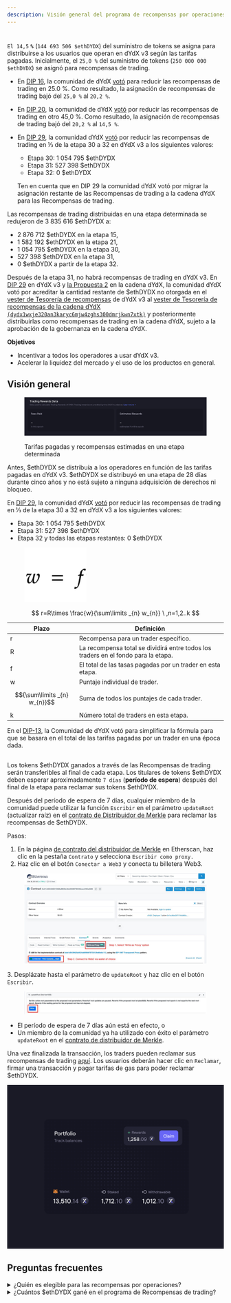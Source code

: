 ```yaml
---
description: Visión general del programa de recompensas por operaciones.
---
```


#

`El 14,5` **`%`** (`144 693 506 $ethDYDX`) del suministro de tokens se asigna para distribuirse a los usuarios que operan en dYdX v3 según las tarifas pagadas. Inicialmente, el `25,0 %` del suministro de tokens (`250 000 000 $ethDYDX`) se asignó para recompensas de trading.

* En [DIP 16](https://github.com/dydxfoundation/dip/blob/master/content/dips/DIP-16.md), la comunidad de dYdX [votó](https://dydx.community/dashboard/proposal/8) para reducir las recompensas de trading en 25.0 %. Como resultado, la asignación de recompensas de trading bajó del `25,0 %` al `20,2 %`.
* En [DIP 20](https://dydx.community/dashboard/proposal/11), la comunidad de dYdX [votó](https://dydx.community/dashboard/proposal/11) por reducir las recompensas de trading en otro 45,0 %. Como resultado, la asignación de recompensas de trading bajó del `20,2 %` al `14,5 %`.
*   En [DIP 29](https://dydx.community/dashboard/proposal/16), la comunidad dYdX [votó](https://dydx.community/dashboard/proposal/16) por reducir las recompensas de trading en ⅓ de la etapa 30 a 32 en dYdX v3 a los siguientes valores:

    * Etapa 30: 1 054 795 $ethDYDX
    * Etapa 31: 527 398 $ethDYDX
    * Etapa 32: 0 $ethDYDX

    Ten en cuenta que en DIP 29 la comunidad dYdX votó por migrar la asignación restante de las Recompensas de trading a la cadena dYdX para las Recompensas de trading.

Las recompensas de trading distribuidas en una etapa determinada se redujeron de 3 835 616 $ethDYDX a:

* 2 876 712 $ethDYDX en la etapa 15,
* 1 582 192 $ethDYDX en la etapa 21,
* 1 054 795 $ethDYDX en la etapa 30,
* 527 398 $ethDYDX en la etapa 31,
* 0 $ethDYDX a partir de la etapa 32.

Después de la etapa 31, no habrá recompensas de trading en dYdX v3. En [DIP 29](https://dydx.community/dashboard/proposal/16) en dYdX v3 y [la Propuesta 2](https://www.mintscan.io/dydx/proposals/2) en la cadena dYdX, la comunidad dYdX votó por acreditar la cantidad restante de $ethDYDX no otorgada en el [vester de Tesorería de recompensas](https://etherscan.io/address/0xb9431e19b29b952d9358025f680077c3fd37292f) de dYdX v3 al [vester de Tesorería de recompensas de la cadena dYdX `(dydx1wxje320an3karyc6mjw4zghs300dmrjkwn7xtk)`](https://www.mintscan.io/dydx/address/dydx1wxje320an3karyc6mjw4zghs300dmrjkwn7xtk) y posteriormente distribuirlas como recompensas de trading en la cadena dYdX, sujeto a la aprobación de la gobernanza en la cadena dYdX.

**Objetivos**

* Incentivar a todos los operadores a usar dYdX v3.
* Acelerar la liquidez del mercado y el uso de los productos en general.

## **Visión general**

<figure><img src="../.gitbook/assets/1-fees-paid-estimated-rewards.png" alt=""><figcaption><p>Tarifas pagadas y recompensas estimadas en una etapa determinada</p></figcaption></figure>

Antes, $ethDYDX se distribuía a los operadores en función de las tarifas pagadas en dYdX v3. $ethDYDX se distribuyó en una etapa de 28 días durante cinco años y no está sujeto a ninguna adquisición de derechos ni bloqueo.

En [DIP 29](https://dydx.community/dashboard/proposal/16), la comunidad dYdX [votó](https://dydx.community/dashboard/proposal/16) por reducir las recompensas de trading en ⅓ de la etapa 30 a 32 en dYdX v3 a los siguientes valores:

* Etapa 30: 1 054 795 $ethDYDX
* Etapa 31: 527 398 $ethDYDX
* Etapa 32 y todas las etapas restantes: 0 $ethDYDX



<figure><img src="../.gitbook/assets/1-trading-rewards-formula-new.png" alt=""><figcaption></figcaption></figure>

$$ r=R\times \frac{w}{\sum\limits _{n} w_{n}} \ ,n=1,2..k $$

| Plazo | Definición |
| ---------------------------- | ----------------------------------------------------------------------- |
| r | Recompensa para un trader específico. |
| R | La recompensa total se dividirá entre todos los traders en el fondo para la etapa. |
| f | El total de las tasas pagadas por un trader en esta etapa. |
| w | Puntaje individual de trader. |
| $${\sum\limits _{n} w_{n}}$$ | Suma de todos los puntajes de cada trader. |
| k | Número total de traders en esta etapa. |

En el [DIP-13](https://github.com/dydxfoundation/dip/blob/master/content/dips/DIP-13.md), la Comunidad de dYdX votó para simplificar la fórmula para que se basara en el total de las tarifas pagadas por un trader en una época dada.

##

Los tokens $ethDYDX ganados a través de las Recompensas de trading serán transferibles al final de cada etapa. Los titulares de tokens $ethDYDX deben esperar aproximadamente `7 días` (**período de espera**) después del final de la etapa para reclamar sus tokens $ethDYDX.

Después del período de espera de 7 días, cualquier miembro de la comunidad puede utilizar la función `Escribir` en el parámetro `updateRoot` (actualizar raíz) en el [contrato de Distribuidor de Merkle](https://etherscan.io/address/0x01d3348601968ab85b4bb028979006eac235a588#writeProxyContract) para reclamar las recompensas de $ethDYDX.

Pasos:

1. En la página [de contrato del distribuidor de Merkle](https://etherscan.io/address/0x01d3348601968ab85b4bb028979006eac235a588#writeProxyContract) en Etherscan, haz clic en la pestaña `Contrato` y selecciona `Escribir como proxy.`
2. Haz clic en el botón `Conectar a Web3` y conecta tu billetera Web3.

<figure><img src="../.gitbook/assets/merkle-distributor-contract.jpeg" alt=""><figcaption></figcaption></figure>

3\. Desplázate hasta el parámetro de `updateRoot` y haz clic en el botón `Escribir`.

<figure><img src="../.gitbook/assets/updateRoot-claiming.jpeg" alt=""><figcaption></figcaption></figure>



* El período de espera de 7 días aún está en efecto, o
* Un miembro de la comunidad ya ha utilizado con éxito el parámetro `updateRoot` en el [contrato de distribuidor de Merkle](https://etherscan.io/address/0x01d3348601968ab85b4bb028979006eac235a588#writeProxyContract).

Una vez finalizada la transacción, los traders pueden reclamar sus recompensas de trading  [aquí](https://dydx.community/dashboard). Los usuarios deberán hacer clic en `Reclamar`, firmar una transacción y pagar tarifas de gas para poder reclamar $ethDYDX.

![Visión general de la cartera de recompensas](../.gitbook/assets/1-portfolio-overview-rewards.png)

## Preguntas frecuentes

<details>

<summary>¿Quién es elegible para las recompensas por operaciones?</summary>

Todos los traders en dYdX v3 eran elegibles para recibir $ethDYDX como recompensas de trading.

dYdX v3 no está disponible para los operadores en los Estados Unidos o en los territorios restringidos, tal como se define en los [Términos de uso](https://dydx.exchange/terms) de dYdX Trading Inc.

</details>

<details>

<summary>¿Cuántos $ethDYDX gané en el programa de Recompensas de trading?</summary>

En la época actual, los usuarios pueden ver las recompensas de trading pagadas y estimadas en [**trade.dydx.exchange/portfolio/rewards**](https://trade.dydx.exchange/portfolio/rewards) donde están los datos de trading de los usuarios.

Las recompensas de las etapas anteriores se pueden ver en [**dydx.community/history/rewards**](https://dydx.community/history/rewards)**.**

</details>
